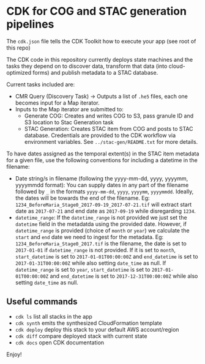 
# CDK for COG and STAC generation pipelines

The `cdk.json` file tells the CDK Toolkit how to execute your app (see root of this repo)

The CDK code in this repository currently deploys state machines and the tasks they depend on to discover data, transform that data (into cloud-optimized forms) and publish metadata to a STAC database.

Current tasks included are:

* CMR Query (Discovery Task) -> Outputs a list of `.he5` files, each one becomes input for a Map iterator.
* Inputs to the Map iterator are submitted to:
  * Generate COG: Creates and writes COG to S3, pass granule ID and S3 location to Stac Generation task
  * STAC Generation: Creates STAC item from COG and posts to STAC database. Credentials are provided to the CDK workflow via environment variables. See `../stac-gen/README.txt` for more details.

To have dates assigned as the temporal extent(s) in the STAC item metadata for a given file, use the following conventions for including a datetime in the filename:

* Date string/s in filename (following the yyyy-mm-dd, yyyy, yyyymm, yyyymmdd format): You can supply dates in any part of the filename followed by `_` in the formats `yyyy-mm-dd`, `yyyy`, `yyyymm`, `yyyymmdd`. Ideally, the dates will be towards the end of the filename. Eg: `1234_BeforeMaria_Stage0_2017-09-19_2017-07-21.tif` will extract start date as `2017-07-21` and end date as `2017-09-19` while disregarding `1234`.
* `datetime_range`: If the `datetime_range` is not provided we just set the `datetime` field in the metadatda using the provided date. However, if `datetime_range` is provided (choice of `month` or `year`) we calculate the `start` and `end` date we need to ingest for the metadata. Eg: `1234_BeforeMaria_Stage0_2017.tif` is the filename, the date is set to `2017-01-01` if `datetime_range` is not provided. If it is set to `month`, `start_datetime` is set to `2017-01-01T00:00:00Z` and `end_datetime` is set to `2017-01-31T00:00:00Z` while also setting `date_time` as null. If `datetime_range` is set to `year`, `start_datetime` is set to `2017-01-01T00:00:00Z` and `end_datetime` is set to `2017-12-31T00:00:00Z` while also setting `date_time` as null.

## Useful commands

* `cdk ls`          list all stacks in the app
* `cdk synth`       emits the synthesized CloudFormation template
* `cdk deploy`      deploy this stack to your default AWS account/region
* `cdk diff`        compare deployed stack with current state
* `cdk docs`        open CDK documentation

Enjoy!
